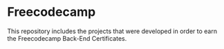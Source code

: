 # Freecodecamp
This repository includes the projects that were developed in order to earn the Freecodecamp Back-End Certificates.
